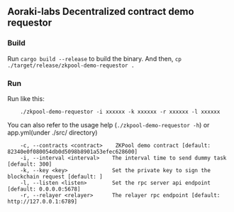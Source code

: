 ## Aoraki-labs Decentralized contract demo requestor

### Build

Run `cargo build --release` to build the binary.
And then, 
`cp ./target/release/zkpool-demo-requestor .`

### Run

Run like this:
```
	./zkpool-demo-requestor -i xxxxxx -k xxxxxx -r xxxxxx -l xxxxxx

```
You can also refer to the usage help (`./zkpool-demo-requestor -h`) or app.yml(under ./src/ directory)
```
    -c, --contracts <contract>    ZKPool demo contract [default: 82340e0f080054db0d5098b8901a53efec628600]
    -i, --interval <interval>    The interval time to send dummy task [default: 300]
    -k, --key <key>              Set the private key to sign the blockchain request [default: ]
    -l, --listen <listen>        Set the rpc server api endpoint [default: 0.0.0.0:5678]
    -r, --relayer <relayer>      The relayer rpc endpoint [default: http://127.0.0.1:6789]
```




